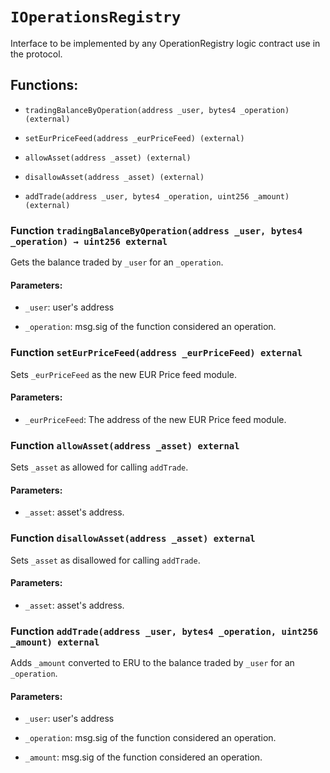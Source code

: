 # `IOperationsRegistry`

Interface to be implemented by any OperationRegistry logic contract use in the protocol.

## Functions:

- `tradingBalanceByOperation(address _user, bytes4 _operation) (external)`

- `setEurPriceFeed(address _eurPriceFeed) (external)`

- `allowAsset(address _asset) (external)`

- `disallowAsset(address _asset) (external)`

- `addTrade(address _user, bytes4 _operation, uint256 _amount) (external)`

### Function `tradingBalanceByOperation(address _user, bytes4 _operation) → uint256 external`

Gets the balance traded by `_user` for an `_operation`.

#### Parameters:

- `_user`: user's address

- `_operation`: msg.sig of the function considered an operation.

### Function `setEurPriceFeed(address _eurPriceFeed) external`

Sets `_eurPriceFeed` as the new EUR Price feed module.

#### Parameters:

- `_eurPriceFeed`: The address of the new EUR Price feed module.

### Function `allowAsset(address _asset) external`

Sets `_asset` as allowed for calling `addTrade`.

#### Parameters:

- `_asset`: asset's address.

### Function `disallowAsset(address _asset) external`

Sets `_asset` as disallowed for calling `addTrade`.

#### Parameters:

- `_asset`: asset's address.

### Function `addTrade(address _user, bytes4 _operation, uint256 _amount) external`

Adds `_amount` converted to ERU to the balance traded by `_user` for an `_operation`.

#### Parameters:

- `_user`: user's address

- `_operation`: msg.sig of the function considered an operation.

- `_amount`: msg.sig of the function considered an operation.
